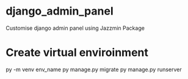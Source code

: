 # django_admin_panel
Customise django admin panel using Jazzmin Package
# Create virtual enviroinment
py -m venv env_name
py manage.py migrate
py manage.py runserver
